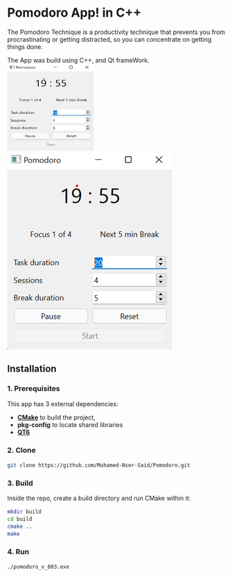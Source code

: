 Pomodoro App! in C++
================

The Pomodoro Technique is a productivity technique that prevents you from procrastinating or 
getting distracted, so you can concentrate on getting things done.

The App was build using C++, and Qt frameWork.
<img src="https://github.com/Mohamed-Nser-Said/Pomodoro/blob/master/rec/img_1.png" width="200" height="200" />
![Example Grid](https://github.com/Mohamed-Nser-Said/Pomodoro/blob/master/rec/img_1.png)


## Installation

### 1. Prerequisites

This app has 3 external dependencies:

- **[CMake](https://cmake.org/)** to build the project,
- **pkg-config** to locate shared libraries
- **[QT6](https://doc.qt.io/)**


### 2. Clone

```sh
git clone https://github.com/Mohamed-Nser-Said/Pomodoro.git
```

### 3. Build

Inside the repo, create a build directory and run CMake within it:

```sh
mkdir build
cd build
cmake ..
make
```

### 4. Run

```sh
./pomodoro_v_003.exe
```
